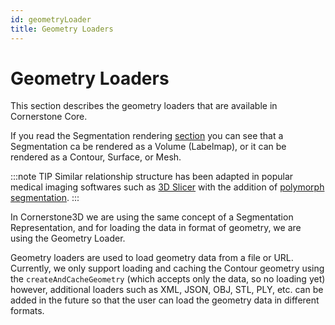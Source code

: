```yaml
---
id: geometryLoader
title: Geometry Loaders
---
```


# Geometry Loaders

This section describes the geometry loaders that are available in Cornerstone Core.

If you read the Segmentation rendering [section](../cornerstone-tools/segmentation/index.md)
you can see that a Segmentation ca be rendered as a Volume (Labelmap), or it can be
rendered as a Contour, Surface, or Mesh.

:::note TIP
Similar relationship structure has been adapted in popular medical imaging softwares
such as [3D Slicer](https://www.slicer.org/) with the addition of [polymorph segmentation](https://github.com/PerkLab/PolySeg).
:::

In Cornerstone3D we are using the same concept of a Segmentation Representation, and for loading the data in format of geometry, we are using the Geometry Loader.

Geometry loaders are used to load geometry data from a file or URL. Currently,
we only support loading and caching the Contour geometry using the `createAndCacheGeometry` (which accepts only the data, so no loading yet) however, additional loaders such as XML, JSON, OBJ, STL, PLY, etc. can be added in the future so that the user can load the geometry data in different formats.
